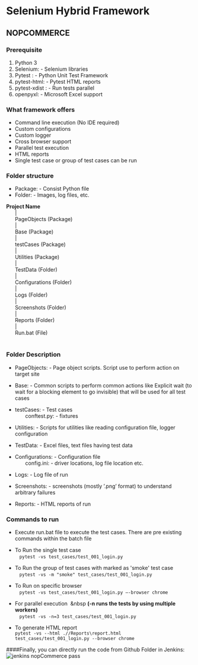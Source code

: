 # Selenium Hybrid Framework

## NOPCOMMERCE

###	Prerequisite

1. Python 3 
1. Selenium: - Selenium libraries 
1. Pytest : - Python Unit Test Framework
1. pytest-html: - Pytest HTML reports
1. pytest-xdist : - Run tests parallel 
1. openpyxl: - Microsoft Excel support

### What framework offers 
* Command line execution (No IDE required)
*	Custom configurations
*	Custom logger
*	Cross browser support
*	Parallel test execution
*	HTML reports 
*	Single test case or group of test cases can be run

### Folder structure
* Package: - Consist Python file
* Folder: - Images, log files, etc.

**Project Name** <br />
&nbsp;&nbsp;&nbsp;&nbsp;&nbsp;&nbsp;| <br />
&nbsp;&nbsp;&nbsp;&nbsp;&nbsp;&nbsp;PageObjects (Package) <br />
&nbsp;&nbsp;&nbsp;&nbsp;&nbsp;&nbsp;| <br />
&nbsp;&nbsp;&nbsp;&nbsp;&nbsp;&nbsp;Base (Package) <br />
&nbsp;&nbsp;&nbsp;&nbsp;&nbsp;&nbsp;| <br />
&nbsp;&nbsp;&nbsp;&nbsp;&nbsp;&nbsp;testCases (Package) <br />
&nbsp;&nbsp;&nbsp;&nbsp;&nbsp;&nbsp;| <br /> 
&nbsp;&nbsp;&nbsp;&nbsp;&nbsp;&nbsp;Utilities (Package) <br />
&nbsp;&nbsp;&nbsp;&nbsp;&nbsp;&nbsp;| <br />
&nbsp;&nbsp;&nbsp;&nbsp;&nbsp;&nbsp;TestData (Folder) <br />
&nbsp;&nbsp;&nbsp;&nbsp;&nbsp;&nbsp;| <br />
&nbsp;&nbsp;&nbsp;&nbsp;&nbsp;&nbsp;Configurations (Folder) <br />
&nbsp;&nbsp;&nbsp;&nbsp;&nbsp;&nbsp;| <br />
&nbsp;&nbsp;&nbsp;&nbsp;&nbsp;&nbsp;Logs (Folder) <br />
&nbsp;&nbsp;&nbsp;&nbsp;&nbsp;&nbsp;| <br />
&nbsp;&nbsp;&nbsp;&nbsp;&nbsp;&nbsp;Screenshots (Folder) <br />
&nbsp;&nbsp;&nbsp;&nbsp;&nbsp;&nbsp;| <br />
&nbsp;&nbsp;&nbsp;&nbsp;&nbsp;&nbsp;Reports (Folder) <br />
&nbsp;&nbsp;&nbsp;&nbsp;&nbsp;&nbsp;| <br />
&nbsp;&nbsp;&nbsp;&nbsp;&nbsp;&nbsp;Run.bat (File) <br />
<br />

### Folder Description 

* PageObjects: - Page object scripts. Script use to perform action on target site<br />

* Base: - Common scripts to perform common actions like Explicit wait (to wait for a blocking element to go invisible) that will be used for all test cases<br />

*	testCases: - Test cases<br />
 &nbsp;&nbsp;&nbsp;&nbsp;&nbsp;&nbsp;              conftest.py: - fixtures<br />

*	Utilities: - Scripts for utilities like reading configuration file, logger configuration <br />

*	TestData: - Excel files, text files having test data<br />

*	Configurations: - Configuration file<br />
 &nbsp;&nbsp;&nbsp;&nbsp;&nbsp;&nbsp;                   config.ini: - driver locations, log file location etc.<br />

*	Logs: - Log file of run<br />

*	Screenshots: - screenshots (mostly  ’.png’ format) to understand arbitrary failures<br />

*	Reports: - HTML reports of run<br />


### Commands to run

*	Execute run.bat file to execute the test cases. There are pre existing commands within the batch file <br />

*	To Run the single test case <br />
 &nbsp;&nbsp;&nbsp;`pytest -vs test_cases/test_001_login.py`<br />

 *	To Run the group of test cases with marked as 'smoke' test case <br />
 &nbsp;&nbsp;&nbsp;`pytest -vs -m "smoke" test_cases/test_001_login.py`<br />

* To Run on specific browser &nbsp;&nbsp; <br />
&nbsp;&nbsp;&nbsp;`pytest -vs test_cases/test_001_login.py –-browser chrome`  

* For parallel execution  &nbsp;&nbsp **(-n <num> runs the tests by using multiple workers)** <br />
 &nbsp;&nbsp;&nbsp;`pytest -vs -n=3 test_cases/test_001_login.py` 				
 
* To generate HTML report<br />
`pytest -vs --html .//Reports\report.html test_cases/test_001_login.py --browser chrome`

####Finally, you can directly run the code from Github Folder in Jenkins:
![jenkins nopCommerce pass](https://github.com/SaVignesh/nopCommerceAdmin/assets/47379614/83c3a795-ecec-4c18-ba5f-3dbe90b4f170)


